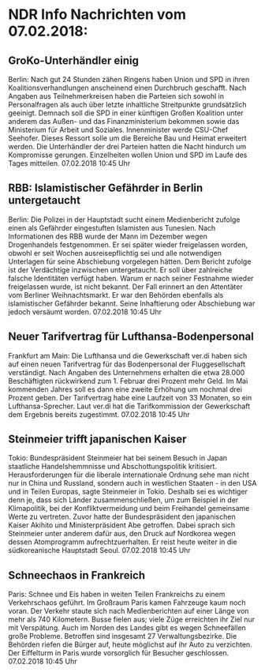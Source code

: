 # NDR Info Nachrichten vom 07.02.2018:


## GroKo-Unterhändler einig
Berlin: Nach gut 24 Stunden zähen Ringens haben Union und SPD in ihren Koalitionsverhandlungen anscheinend einen Durchbruch geschafft. Nach Angaben aus Teilnehmerkreisen haben die Parteien sich sowohl in Personalfragen als auch über letzte inhaltliche Streitpunkte grundsätzlich geeinigt. Demnach soll die SPD in einer künftigen Großen Koalition unter anderem das Außen- und das Finanzministerium bekommen sowie das Ministerium für Arbeit und Soziales. Innenminister werde CSU-Chef Seehofer. Dieses Ressort solle um die Bereiche Bau und Heimat erweitert werden. Die Unterhändler der drei Parteien hatten die Nacht hindurch um Kompromisse gerungen. Einzelheiten wollen Union und SPD im Laufe des Tages mitteilen. 07.02.2018 10:45 Uhr 

## RBB: Islamistischer Gefährder in Berlin untergetaucht
Berlin: Die Polizei in der Hauptstadt sucht einem Medienbericht zufolge einen als Gefährder eingestuften Islamisten aus Tunesien. Nach Informationen des RBB wurde der Mann im Dezember wegen Drogenhandels festgenommen. Er sei später wieder freigelassen worden, obwohl er seit Wochen ausreisepflichtig sei und alle notwendigen Unterlagen für seine Abschiebung vorgelegen hätten. Dem Bericht zufolge ist der Verdächtige inzwischen untergetaucht. Er soll über zahlreiche falsche Identitäten verfügt haben. Warum er nach seiner Festnahme wieder freigelassen wurde, ist nicht bekannt. Der Fall erinnert an den Attentäter vom Berliner Weihnachtsmarkt. Er war den Behörden ebenfalls als islamistischer Gefährder bekannt. Seine Inhaftierung oder Abschiebung war jedoch versäumt worden. 07.02.2018 10:45 Uhr 

## Neuer Tarifvertrag für Lufthansa-Bodenpersonal
Frankfurt am Main: Die Lufthansa und die Gewerkschaft ver.di haben sich auf einen neuen Tarifvertrag für das Bodenpersonal der Fluggesellschaft verständigt. Nach Angaben des Unternehmens erhalten die etwa 28.000 Beschäftigten rückwirkend zum 1. Februar drei Prozent mehr Geld. Im Mai kommenden Jahres soll es dann eine zweite Erhöhung um nochmal drei Prozent geben. Der Tarifvertrag habe eine Laufzeit von 33 Monaten, so ein Lufthansa-Sprecher. Laut ver.di hat die Tarifkommission der Gewerkschaft dem Ergebnis bereits zugestimmt. 07.02.2018 10:45 Uhr 

## Steinmeier trifft japanischen Kaiser
Tokio:  	Bundespräsident Steinmeier hat bei seinem Besuch in Japan staatliche Handelshemmnisse und Abschottungspolitik kritisiert. Herausforderungen für die liberale internationale Ordnung sehe man nicht nur in China und Russland, sondern auch in westlichen Staaten - in den USA und in Teilen Europas, sagte Steinmeier in Tokio. Deshalb sei es wichtiger denn je, dass sich Länder zusammenschließen, um zum Beispiel in der Klimapolitik, bei der Konfliktvermeidung und beim Freihandel gemeinsame Werte zu vertreten. Zuvor hatte der Bundespräsident den japanischen Kaiser Akihito und Ministerpräsident Abe getroffen. Dabei sprach sich Steinmeier unter anderem dafür aus, den Druck auf Nordkorea wegen dessen Atomprogramm aufrechtzuerhalten. Er reist heute weiter in die südkoreanische Hauptstadt Seoul. 07.02.2018 10:45 Uhr 

## Schneechaos in Frankreich
Paris: Schnee und Eis haben in weiten Teilen Frankreichs zu einem Verkehrschaos geführt. Im Großraum Paris kamen Fahrzeuge kaum noch voran. Der Verkehr staute sich nach Medienberichten auf einer Länge von mehr als 740 Kilometern. Busse fielen aus; viele Züge erreichten ihr Ziel nur mit Verspätung. Auch im Norden des Landes gibt es wegen Schneefällen große Probleme. Betroffen sind insgesamt 27 Verwaltungsbezirke. Die Behörden riefen die Bürger auf, heute möglichst auf ihr Auto zu verzichten. Der Eiffelturm in Paris wurde vorsorglich für Besucher geschlossen. 07.02.2018 10:45 Uhr 
